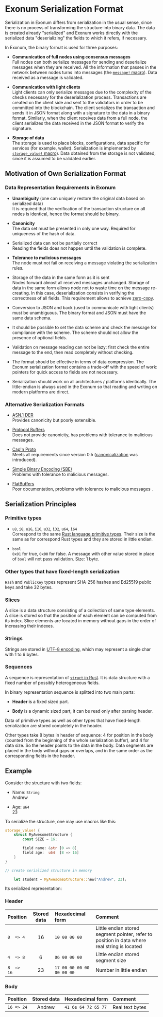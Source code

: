 # Exonum Serialization Format

Serialization in Exonum differs from serialization in the usual sense, since
there is no process of transforming the structure into binary data. The data is
created already "serialized" and Exonum works directly with the serialized data
"deserializing" the fields to which it refers, if necessary.

In Exonum, the binary format is used for three purposes:

- **Communication of full nodes using consensus messages**  
  Full nodes can both serialize messages for sending and deserialize messages
  when they are received. All the information that passes in the network between
  nodes turns into messages (the [`message!` macro][message_macro]). Data
  received as a message is validated.

- **Communication with light clients**  
  Light clients can only serialize messages due to the complexity of the checks
  necessary for the deserialization process. Transactions are created on the
  client side and sent to the validators in order to be committed into the
  blockchain. The client serializes the transaction and sends it in JSON format
  along with a signature to the data in a binary format. Similarly, when the
  client receives data from a full node, the client serializes the data received
  in the JSON format to verify the signature.

- **Storage of data**  
  The storage is used to place blocks, configurations, data specific for services
  (for example, wallet). Serialization is implemented by [`storage_value!`
  macro][storage_value_macro]). Data obtained from the storage is not validated,
  since it is assumed to be validated earlier.

## Motivation of Own Serialization Format

### Data Representation Requirements in Exonum

- **Unambiguity** (one can uniquely restore the original data based on serialized
  data)  
  It is required that the verification of the transaction structure on all nodes
  is identical, hence the format should be binary.

- **Canonicity**  
  The data set must be presented in only one way. Required for uniqueness of the
  hash of data.

- Serialized data can not be partially correct  
  Reading the fields does not happen until the validation is complete.

- **Tolerance to malicious messages**  
  The node must not fail on receiving a message violating the serialization
  rules.

- Storage of the data in the same form as it is sent  
  Nodes forward almost all received messages unchanged. Storage of data in the
  same form allows node not to waste time on the  message re-creating. In this
  case, deserialization consists in verifying the correctness of all fields.
  This requirement allows to achieve [zero-copy][zero_copy].

- Conversion to JSON and back (used to communicate with light clients) must be
  unambiguous. The binary format and JSON must have the same data schema.

- It should be possible to set the data scheme and check the message for
  compliance with the scheme. The scheme should not allow the presence of
  optional fields.

- Validation on message reading can not be lazy: first check the entire message
  to the end, then read completely without checking.

- The format should be effective in terms of data compression. The Exonum
  serialization format contains a trade-off with the speed of work: pointers for
  quick access to fields are not necessary.

- Serialization should work on all architectures / platforms identically. The
  little-endian is always used in the Exonum so that reading and writing on
  modern platforms are direct.

### Alternative Serialization Formats

- [ASN.1 DER][asn_der]  
  Provides canonicity but poorly extensible.

- [Protocol Buffers][wiki_protobuf]  
  Does not provide canonicity, has problems with tolerance to malicious messages.

- [Cap'n Proto][cap_n_proto]  
  Meets all requirements since version 0.5 ([canonicalization][cap_n_proto_canonicalization]
  was introduced).

- [Simple Binary Encoding (SBE)][sbe]  
  Problems with tolerance to malicious messages.

- [FlatBuffers][wiki_flatbuf]  
  Poor documentation, problems with tolerance to malicious messages .

## Serialization Principles

### Primitive types

- `u8`, `i8`, `u16`, `i16`, `u32`, `i32`, `u64`, `i64`  
  Correspond to the same [Rust language primitive types][rust_primitive_types].
  Their size is the same as for correspond Rust types and they are stored in
  little endian.

- `bool`  
  `0x01` for true, `0x00` for false. A message with other value stored in place
  of `bool` will not pass validation. Size: 1 byte.

### Other types that have fixed-length serialization

`Hash` and `PublicKey` types represent SHA-256 hashes and Ed25519 public keys
and take 32 bytes.

### Slices

A slice is a data structure consisting of a collection of same type elements.
A slice is stored so that the position of each element can be computed from its
index. Slice elements are located in memory without gaps in the order of
increasing their indexes.

### Strings

Strings are stored in [UTF-8 encoding][utf8], which may represent a single char
with 1 to 6 bytes.

### Sequences

A sequence is representation of [`struct` in Rust][rust_structs]. It is data
structure with a fixed number of possibly heterogeneous fields.

In binary representation sequence is splitted into two main parts:

- **Header** is a fixed sized part.

- **Body** is a dynamic sized part, it can be read only after parsing header.

Data of primitive types as well as other types that have fixed-length
serialization are stored completely in the header.

Other types take 8 bytes in header of sequence: 4 for position in the body
(counted from the beginning of the whole serialization buffer), and 4
for data size. So the header points to the data in the body. Data segments are
placed in the body without gaps or overlaps, and in the same order as the
corresponding fields in the header.

## Example

Consider the structure with two fields:

- Name: `String`  
  Andrew

- Age: `u64`  
  23

To serialize the structure, one may use macros like this:

```Rust
storage_value! {
    struct MyAwesomeStructure {
        const SIZE = 16;

        field name: &str [0 => 8]
        field age:  u64  [8 => 16]
    }
}

// create serialized structure in memory

    let student = MyAwesomeStructure::new("Andrew", 23);
```

Its serialized representation:

### Header

| Position | Stored data  | Hexadecimal form | Comment |
|:--------|:------:|:---------------------|:--------------------------------------------------|
`0  => 4`  | 16    | `10 00 00 00`            | Little endian stored segment pointer, refer to position in data where real string is located |
`4  => 8`  | 6     | `06 00 00 00`            | Little endian stored segment size |
`8  => 16` | 23    | `17 00 00 00 00 00 00 00`| Number in little endian |

### Body

| Position | Stored data  | Hexadecimal form | Comment |
|:--------|:------:|:---------------------|:--------------------------------------------------|
`16 => 24` | Andrew| `41 6e 64 72 65 77`       | Real text bytes|

[message_macro]: https://github.com/exonum/exonum-core/blob/master/exonum/src/messages/spec.rs
[storage_value_macro]: https://github.com/exonum/exonum-core/blob/master/exonum/src/blockchain/spec.rs
[zero_copy]: https://en.wikipedia.org/wiki/Zero-copy
[asn_der]: https://en.wikipedia.org/wiki/X.690#DER_encoding
[wiki_protobuf]: https://en.wikipedia.org/wiki/Protocol_Buffers
[cap_n_proto]: https://capnproto.org/
[cap_n_proto_canonicalization]: https://capnproto.org/encoding.html#canonicalization
[sbe]: https://github.com/real-logic/simple-binary-encoding
[wiki_flatbuf]: https://en.wikipedia.org/wiki/FlatBuffers
[rust_primitive_types]: https://doc.rust-lang.org/book/primitive-types.html
[utf8]: https://en.wikipedia.org/wiki/UTF-8
[rust_structs]: https://doc.rust-lang.org/book/structs.html
